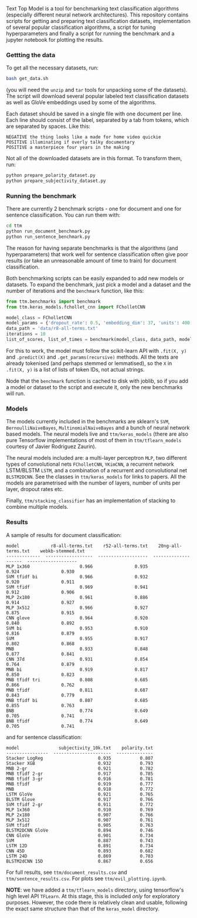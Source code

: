 Text Top Model is a tool for benchmarking text classification algorithms (especially different 
neural network architectures). This repository contains scripts for getting and preparing text 
classification datasets, implementation of several popular classification algorithms, a script 
for tuning hyperparameters and finally a script for running the benchmark and a jupyter notebook 
for plotting the results. 
 
### Gettting the data
To get all the necessary datasets, run:
```bash
bash get_data.sh
```
(you will need the `unzip` and `tar` tools for unpacking some of the datasets). The script will download several popular labeled text classification datasets as well as GloVe embeddings used by some of the algorithms.

Each dataset should be saved in a single file with one document per line. Each line should consist of the label, separated by a tab from tokens, which are separated by spaces. Like this:

```text
NEGATIVE the thing looks like a made for home video quickie
POSITIVE illuminating if overly talky documentary
POSITIVE a masterpiece four years in the making
```

Not all of the downloaded datasets are in this format. To transform them, run:

```bash
python prepare_polarity_dataset.py
python prepare_subjectivity_dataset.py
```

### Running the benchmark
There are currently 2 benchmark scripts - one for document and one for sentence classification. 
You can run them with:
```bash
cd ttm
python run_document_benchmark.py
python run_sentence_benchmark.py
```
The reason for having separate benchmarks is that the algorithms (and hyperparameters) that work well for sentence classification often give poor results (or take an unreasonable amount of time to train) for document classification.

Both benchmarking scripts can be easily expanded to add new models or datasets. To expand the 
benchmark, just pick a model and a dataset and the number of iterations and the `benchmark` 
function, like this:

```python
from ttm.benchmarks import benchmark
from ttm.keras_models.fchollet_cnn import FCholletCNN

model_class = FCholletCNN
model_params = {'dropout_rate': 0.5, 'embedding_dim': 37, 'units': 400, 'epochs': 30}
data_path = 'data/r8-all-terms.txt'
iterations = 10
list_of_scores, list_of_times = benchmark(model_class, data_path, model_params, iterations)
```

For this to work, the model must follow the scikit-learn API with `.fit(X, y)` and `.predict(X)` and `.get_params(recursive)` methods. All the texts are already tokenised (and perhaps stemmed or lemmatised), so the `X` in `.fit(X, y)` is a list of lists of token IDs, not actual strings.

Node that the `benchmark` function is cached to disk with joblib, so if you add a model or dataset to the script and execute it, only the new benchmarks will run. 

### Models
The models currently included in the benchmarks are sklearn's `SVM`, `BernoulliNaiveBayes`, `MultinomialNaiveBayes` and a bunch of neural network based models. The neural models live and `ttm/keras_models` (there are also pure Tensorflow implementations of most of them in `ttm/tflearn_models` courtesy of Javier Rodriguez Zaurin). 

The neural models included are: a multi-layer perceptron `MLP`, two different types of convolutional nets `FCholletCNN`, `YKimCNN`, a recurrent network LSTM/BLSTM `LSTM`, and a combination of a recurrent and convolutional net `BLSTM2DCNN`. See the classes in `ttm/keras_models` for links to papers. All the models are parametrised with the number of layers, number of units per layer, dropout rates etc. 
 
Finally, `ttm/stacking_classifier` has an implementation of stacking to combine multiple models.

### Results
A sample of results for document classification:
```
model            r8-all-terms.txt    r52-all-terms.txt    20ng-all-terms.txt    webkb-stemmed.txt
-------------  ------------------  -------------------  --------------------  -------------------
MLP 1x360                   0.966                0.935                 0.924                0.930
SVM tfidf bi                0.966                0.932                 0.920                0.911
SVM tfidf                   0.969                0.941                 0.912                0.906
MLP 2x180                   0.961                0.886                 0.914                0.927
MLP 3x512                   0.966                0.927                 0.875                0.915
CNN glove                   0.964                0.920                 0.840                0.892
SVM bi                      0.953                0.910                 0.816                0.879
SVM                         0.955                0.917                 0.802                0.868
MNB                         0.933                0.848                 0.877                0.841
CNN 37d                     0.931                0.854                 0.764                0.879
MNB bi                      0.919                0.817                 0.850                0.823
MNB tfidf tri               0.808                0.685                 0.866                0.762
MNB tfidf                   0.811                0.687                 0.843                0.779
MNB tfidf bi                0.807                0.685                 0.855                0.763
BNB                         0.774                0.649                 0.705                0.741
BNB tfidf                   0.774                0.649                 0.705                0.741
```
and for sentence classification:
```
model               subjectivity_10k.txt    polarity.txt
----------------  ----------------------  --------------
Stacker LogReg                     0.935           0.807
Stacker XGB                        0.932           0.793
MNB 2-gr                           0.921           0.782
MNB tfidf 2-gr                     0.917           0.785
MNB tfidf 3-gr                     0.916           0.781
MNB tfidf                          0.919           0.777
MNB                                0.918           0.772
LSTM GloVe                         0.921           0.765
BLSTM Glove                        0.917           0.766
SVM tfidf 2-gr                     0.911           0.772
MLP 1x360                          0.910           0.769
MLP 2x180                          0.907           0.766
MLP 3x512                          0.907           0.761
SVM tfidf                          0.905           0.763
BLSTM2DCNN GloVe                   0.894           0.746
CNN GloVe                          0.901           0.734
SVM                                0.887           0.743
LSTM 12D                           0.891           0.734
CNN 45D                            0.893           0.682
LSTM 24D                           0.869           0.703
BLSTM2dCNN 15D                     0.867           0.656
```
For full results, see `ttm/document_results.csv` and `ttm/sentence_results.csv`. For plots see `ttm/evil_plotting.ipynb`.

**NOTE**: we have added a `ttm/tflearn_models` directory, using tensorflow's high level API `TFLearn`. At this stage, this is included *only* for exploratory purposes. However, the code there is relatively clean and usable, following the exact same structure than that of the `keras_model` directory.
